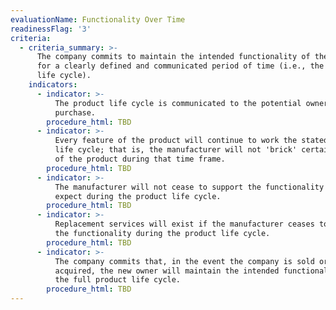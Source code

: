 ```yaml
---
evaluationName: Functionality Over Time
readinessFlag: '3'
criteria:
  - criteria_summary: >-
      The company commits to maintain the intended functionality of the product
      for a clearly defined and communicated period of time (i.e., the product
      life cycle).
    indicators:
      - indicator: >-
          The product life cycle is communicated to the potential owner before
          purchase.
        procedure_html: TBD
      - indicator: >-
          Every feature of the product will continue to work the stated product
          life cycle; that is, the manufacturer will not 'brick' certain parts
          of the product during that time frame.
        procedure_html: TBD
      - indicator: >-
          The manufacturer will not cease to support the functionality I come to
          expect during the product life cycle.
        procedure_html: TBD
      - indicator: >-
          Replacement services will exist if the manufacturer ceases to support
          the functionality during the product life cycle.
        procedure_html: TBD
      - indicator: >-
          The company commits that, in the event the company is sold or
          acquired, the new owner will maintain the intended functionality for
          the full product life cycle.
        procedure_html: TBD
---
```



